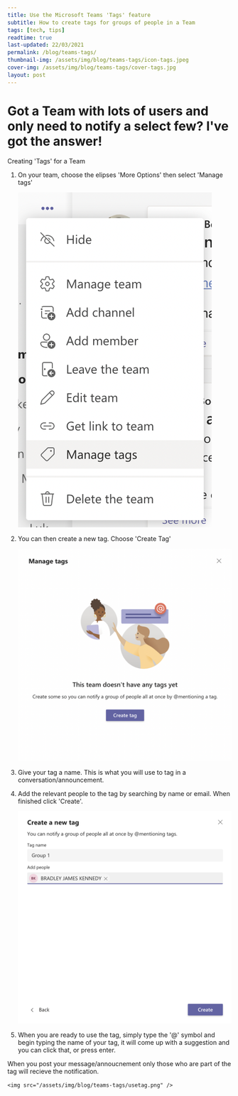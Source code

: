 ```yaml
---
title: Use the Microsoft Teams 'Tags' feature
subtitle: How to create tags for groups of people in a Team
tags: [tech, tips]
readtime: true
last-updated: 22/03/2021
permalink: /blog/teams-tags/
thumbnail-img: /assets/img/blog/teams-tags/icon-tags.jpeg
cover-img: /assets/img/blog/teams-tags/cover-tags.jpg
layout: post
---
```

# Got a Team with lots of users and only need to notify a select few? I've got the answer!

Creating 'Tags' for a Team

1. On your team, choose the elipses 'More Options' then select 'Manage tags'

    <img src="/assets/img/blog/teams-tags/menudropdown.png" />

2. You can then create a new tag. Choose 'Create Tag'

    <img src="/assets/img/blog/teams-tags/newtag.png" />

3. Give your tag a name. This is what you will use to tag in a conversation/announcement. 

4. Add the relevant people to the tag by searching by name or email. When finished click 'Create'.

    <img src="/assets/img/blog/teams-tags/nametag.png" />

5. When you are ready to use the tag, simply type the '@' symbol and begin typing the name of your tag, it will come up with a suggestion and you can click that, or press enter. 

When you post your message/annoucnement only those who are part of the tag will recieve the notification. 

    <img src="/assets/img/blog/teams-tags/usetag.png" />
